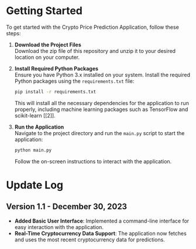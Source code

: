 # Getting Started

To get started with the Crypto Price Prediction Application, follow these steps:

1. **Download the Project Files**  
   Download the zip file of this repository and unzip it to your desired location on your computer.

2. **Install Required Python Packages**  
   Ensure you have Python 3.x installed on your system. Install the required Python packages using the `requirements.txt` file:

   ```bash
   pip install -r requirements.txt
   ```

   This will install all the necessary dependencies for the application to run properly, including machine learning packages such as TensorFlow and scikit-learn [[2]].

3. **Run the Application**  
   Navigate to the project directory and run the `main.py` script to start the application:

   ```bash
   python main.py
   ```

   Follow the on-screen instructions to interact with the application.

# Update Log

## Version 1.1 - December 30, 2023

- **Added Basic User Interface**: Implemented a command-line interface for easy interaction with the application.
- **Real-Time Cryptocurrency Data Support**: The application now fetches and uses the most recent cryptocurrency data for predictions.


